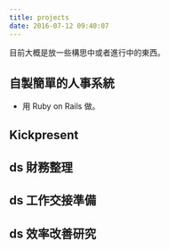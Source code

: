 ```yaml
---
title: projects
date: 2016-07-12 09:40:07
---
```


目前大概是放一些構思中或者進行中的東西。

## 自製簡單的人事系統

- 用 Ruby on Rails 做。

## Kickpresent

## ds 財務整理

## ds 工作交接準備

## ds 效率改善研究
